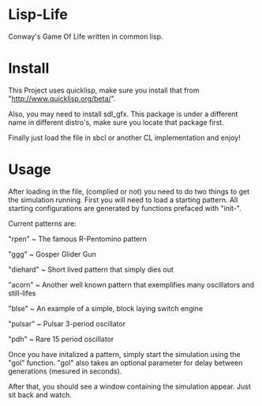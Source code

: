 Lisp-Life
=========

Conway's Game Of Life written in common lisp.

Install
=======

This Project uses quicklisp, make sure you install that from "http://www.quicklisp.org/beta/".

Also, you may need to install sdl_gfx. This package is under a different name in different distro's, make sure you locate that package first.

Finally just load the file in sbcl or another CL implementation and enjoy! 

Usage
=====

After loading in the file, (complied or not) you need to do two things 
to get the simulation running. First you will need to load a starting 
pattern. All starting configurations are generated by functions prefaced 
with "init-".

Current patterns are:

"rpen" ~ The famous R-Pentomino pattern

"ggg" ~ Gosper Glider Gun

"diehard" ~ Short lived pattern that simply dies out

"acorn" ~ Another well known pattern that exemplifies many oscillators 
and still-lifes

"blse" ~ An example of a simple, block laying switch engine

"pulsar" ~ Pulsar 3-period oscillator

"pdh" ~ Rare 15 period oscillator

Once you have initalized a pattern, simply start the simulation using 
the "gol" function. "gol" also takes an optional parameter for delay 
between generations (mesured in seconds).

After that, you should see a window containing the simulation appear. 
Just sit back and watch.
